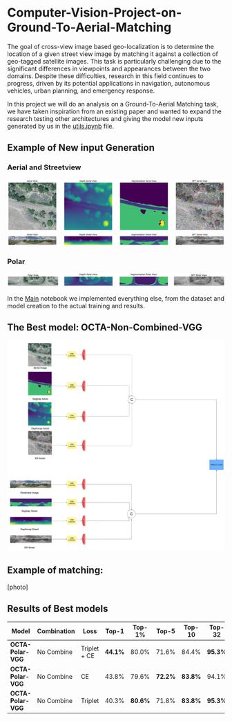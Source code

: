 # Computer-Vision-Project-on-Ground-To-Aerial-Matching

The goal of cross-view image based geo-localization is to determine the location of a given street view image by matching it against a collection of geo-tagged satellite images. This task is particularly challenging due to the significant differences in viewpoints and appearances between the two domains. Despite these difficulties, research in this field continues to progress, driven by its potential applications in navigation, autonomous vehicles, urban planning, and emergency response.

In this project we will do an analysis on a Ground-To-Aerial Matching task, we have taken inspiration from an existing paper and wanted to expand the research testing other architectures and giving the model new inputs generated by us in the [utils.ipynb](Utils.ipynb) file.

## Example of New input Generation

### Aerial and Streetview

![Aerial](Images/Aerial_new.png)
![Street](Images/Street_new.png)

### Polar

![Poalr](Images/Polar_Colored.png)

In the [Main](CV_prokect_on_Cross_image_matching.ipynb) notebook we implemented everything else, from the dataset and model creation to the actual training and results.

## The Best model: OCTA-Non-Combined-VGG

![Diagramma del Progetto](Images/octa_standard_75.png)


## Example of matching:

[photo]


## Results of Best models


| Model               | Combination  | Loss         | Top-1        | Top-1%     | Top-5    | Top-10   | Top-32     |
|---------------------|--------------|--------------|--------------|------------|----------|----------|------------|
| **OCTA-Polar-VGG**  | No Combine   | Triplet + CE | **44.1%**    | 80.0%      | 71.6%    | 84.4%     | **95.3%** |
| **OCTA-Polar-VGG**  | No Combine   | CE           | 43.8%        | 79.6%      | **72.2%**| **83.8%** | 94.1%     |
| **OCTA-Polar-VGG**  | No Combine   | Triplet      | 40.3%        | **80.6%**  | 71.8%    | **83.8%** | **95.3%** |



